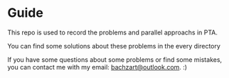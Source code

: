 # Guide
This repo is used to record the problems and parallel approachs in PTA.

You can find some solutions about these problems in the every directory

If you have some questions about some problems or find some mistakes, you can contact me with my email: bachzart@outlook.com. :)